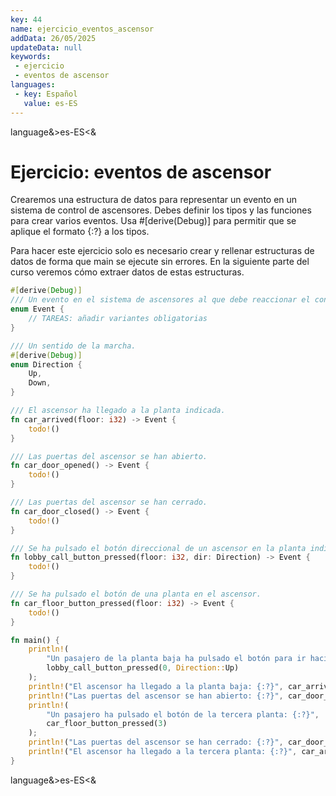 ```yaml
---
key: 44
name: ejercicio_eventos_ascensor
addData: 26/05/2025
updateData: null
keywords: 
 - ejercicio
 - eventos de ascensor
languages:
 - key: Español
   value: es-ES
---
```

language&>es-ES<&
# Ejercicio: eventos de ascensor

Crearemos una estructura de datos para representar un evento en un sistema de control de ascensores. Debes definir los tipos y las funciones para crear varios eventos. Usa #[derive(Debug)] para permitir que se aplique el formato {:?} a los tipos.

Para hacer este ejercicio solo es necesario crear y rellenar estructuras de datos de forma que main se ejecute sin errores. En la siguiente parte del curso veremos cómo extraer datos de estas estructuras.

```rust
#[derive(Debug)]
/// Un evento en el sistema de ascensores al que debe reaccionar el controlador.
enum Event {
    // TAREAS: añadir variantes obligatorias
}

/// Un sentido de la marcha.
#[derive(Debug)]
enum Direction {
    Up,
    Down,
}

/// El ascensor ha llegado a la planta indicada.
fn car_arrived(floor: i32) -> Event {
    todo!()
}

/// Las puertas del ascensor se han abierto.
fn car_door_opened() -> Event {
    todo!()
}

/// Las puertas del ascensor se han cerrado.
fn car_door_closed() -> Event {
    todo!()
}

/// Se ha pulsado el botón direccional de un ascensor en la planta indicada.
fn lobby_call_button_pressed(floor: i32, dir: Direction) -> Event {
    todo!()
}

/// Se ha pulsado el botón de una planta en el ascensor.
fn car_floor_button_pressed(floor: i32) -> Event {
    todo!()
}

fn main() {
    println!(
        "Un pasajero de la planta baja ha pulsado el botón para ir hacia arriba: {:?}",
        lobby_call_button_pressed(0, Direction::Up)
    );
    println!("El ascensor ha llegado a la planta baja: {:?}", car_arrived(0));
    println!("Las puertas del ascensor se han abierto: {:?}", car_door_opened());
    println!(
        "Un pasajero ha pulsado el botón de la tercera planta: {:?}",
        car_floor_button_pressed(3)
    );
    println!("Las puertas del ascensor se han cerrado: {:?}", car_door_closed());
    println!("El ascensor ha llegado a la tercera planta: {:?}", car_arrived(3));
}
```

language&>es-ES<&